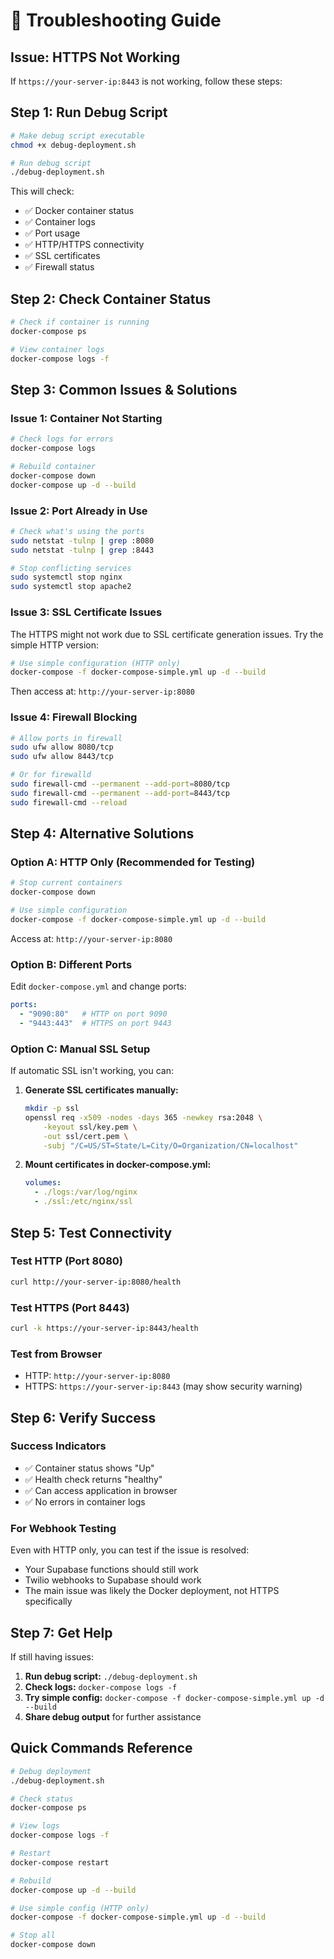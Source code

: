 # 🔧 Troubleshooting Guide

## **Issue: HTTPS Not Working**

If `https://your-server-ip:8443` is not working, follow these steps:

## **Step 1: Run Debug Script**

```bash
# Make debug script executable
chmod +x debug-deployment.sh

# Run debug script
./debug-deployment.sh
```

This will check:
- ✅ Docker container status
- ✅ Container logs
- ✅ Port usage
- ✅ HTTP/HTTPS connectivity
- ✅ SSL certificates
- ✅ Firewall status

## **Step 2: Check Container Status**

```bash
# Check if container is running
docker-compose ps

# View container logs
docker-compose logs -f
```

## **Step 3: Common Issues & Solutions**

### **Issue 1: Container Not Starting**

```bash
# Check logs for errors
docker-compose logs

# Rebuild container
docker-compose down
docker-compose up -d --build
```

### **Issue 2: Port Already in Use**

```bash
# Check what's using the ports
sudo netstat -tulnp | grep :8080
sudo netstat -tulnp | grep :8443

# Stop conflicting services
sudo systemctl stop nginx
sudo systemctl stop apache2
```

### **Issue 3: SSL Certificate Issues**

The HTTPS might not work due to SSL certificate generation issues. Try the simple HTTP version:

```bash
# Use simple configuration (HTTP only)
docker-compose -f docker-compose-simple.yml up -d --build
```

Then access at: `http://your-server-ip:8080`

### **Issue 4: Firewall Blocking**

```bash
# Allow ports in firewall
sudo ufw allow 8080/tcp
sudo ufw allow 8443/tcp

# Or for firewalld
sudo firewall-cmd --permanent --add-port=8080/tcp
sudo firewall-cmd --permanent --add-port=8443/tcp
sudo firewall-cmd --reload
```

## **Step 4: Alternative Solutions**

### **Option A: HTTP Only (Recommended for Testing)**

```bash
# Stop current containers
docker-compose down

# Use simple configuration
docker-compose -f docker-compose-simple.yml up -d --build
```

Access at: `http://your-server-ip:8080`

### **Option B: Different Ports**

Edit `docker-compose.yml` and change ports:

```yaml
ports:
  - "9090:80"   # HTTP on port 9090
  - "9443:443"  # HTTPS on port 9443
```

### **Option C: Manual SSL Setup**

If automatic SSL isn't working, you can:

1. **Generate SSL certificates manually:**
   ```bash
   mkdir -p ssl
   openssl req -x509 -nodes -days 365 -newkey rsa:2048 \
       -keyout ssl/key.pem \
       -out ssl/cert.pem \
       -subj "/C=US/ST=State/L=City/O=Organization/CN=localhost"
   ```

2. **Mount certificates in docker-compose.yml:**
   ```yaml
   volumes:
     - ./logs:/var/log/nginx
     - ./ssl:/etc/nginx/ssl
   ```

## **Step 5: Test Connectivity**

### **Test HTTP (Port 8080)**
```bash
curl http://your-server-ip:8080/health
```

### **Test HTTPS (Port 8443)**
```bash
curl -k https://your-server-ip:8443/health
```

### **Test from Browser**
- HTTP: `http://your-server-ip:8080`
- HTTPS: `https://your-server-ip:8443` (may show security warning)

## **Step 6: Verify Success**

### **Success Indicators**
- ✅ Container status shows "Up"
- ✅ Health check returns "healthy"
- ✅ Can access application in browser
- ✅ No errors in container logs

### **For Webhook Testing**
Even with HTTP only, you can test if the issue is resolved:
- Your Supabase functions should still work
- Twilio webhooks to Supabase should work
- The main issue was likely the Docker deployment, not HTTPS specifically

## **Step 7: Get Help**

If still having issues:

1. **Run debug script:** `./debug-deployment.sh`
2. **Check logs:** `docker-compose logs -f`
3. **Try simple config:** `docker-compose -f docker-compose-simple.yml up -d --build`
4. **Share debug output** for further assistance

## **Quick Commands Reference**

```bash
# Debug deployment
./debug-deployment.sh

# Check status
docker-compose ps

# View logs
docker-compose logs -f

# Restart
docker-compose restart

# Rebuild
docker-compose up -d --build

# Use simple config (HTTP only)
docker-compose -f docker-compose-simple.yml up -d --build

# Stop all
docker-compose down
```
